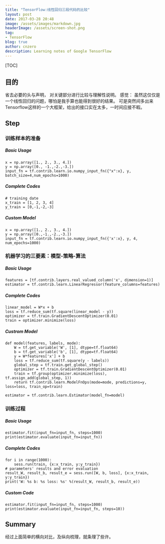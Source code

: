 ```yaml
---
title: "TensorFlow:线性回归三段代码的比较"
layout: post
date: 2017-03-28 20:48
image: /assets/images/markdown.jpg
headerImage: /assets/screen-shot.png
tag:
- TensorFlow
blog: true
author: cnzero
description: Learning notes of Google TensorFlow
---
```

[TOC]


## 目的
省去必要的头与声明， 对关键部分进行比较与理解性说明。
感觉：
虽然这仅仅是一个线性回归的问题，哪怕是我手算也能得到很好的结果。
可是突然间多出来Tensorflow这样的一个大框架，给出的接口实在太多，一时间应接不暇。


## Step


### 训练样本的准备

##### Basic Usage

```
x = np.array([1., 2., 3., 4.])
y = np.array([0., -1.,-2.,-3.])
input_fn = tf.contrib.learn.io.numpy_input_fn({"x":x}, y, batch_size=4,num_epochs=1000)
```

##### Complete Codes

```
# training date
x_train = [1, 2, 3, 4]
y_train = [0,-1,-2,-3]
```

##### Custom Model


```
x = np.array([1., 2., 3., 4.])
y = np.array([0.,-1.,-2.,-3.])
input_fn = tf.contrib.learn.io.numpy_input_fn({'x':x}, y, 4, num_epochs=1000)
```



### 机器学习的三要素：模型-策略-算法

##### Basic Usage

```
features = [tf.contrib.layers.real_valued_column('x', dimension=1)]
estimator = tf.contrib.learn.LinearRegressor(feature_columns=features)
```

##### Complete Codes

```
linear_model = W*x + b
loss = tf.reduce_sum(tf.square(linear_model - y)) 
optimizer = tf.train.GradientDescentOptimizer(0.01)
train = optimizer.minimize(loss)
```

##### Custrom Model

```
def model(features, labels, mode):
    W = tf.get_variable('W', [1], dtype=tf.float64)
    b = tf.get_variable('b', [1], dtype=tf.float64)
    y = W*features['x'] + b
    loss = tf.reduce_sum(tf.square(y - labels))
    global_step = tf.train.get_global_step()
    optimizer = tf.train.GradientDescentOptimizer(0.01)
    train = tf.group(optimizer.minimize(loss), tf.assign_add(global_step, 1))
    return tf.contrib.learn.ModelFnOps(mode=mode, predictions=y, loss=loss, train_op=train)

estimator = tf.contrib.learn.Estimator(model_fn=model)
```

### 训练过程
##### Basic Usage

```
estimator.fit(input_fn=input_fn, steps=1000)
print(estimator.evaluate(input_fn=input_fn))
```

##### Complete Codes

```
for i in range(1000):
    sess.run(train, {x:x_train, y:y_train})
# parameters' results and error evaluation
result_W, result_b, result_e = sess.run([W, b, loss], {x:x_train, y:y_train})
print('W: %s b: %s loss: %s' %(result_W, result_b, result_e))
```

##### Custom Code

```
estimator.fit(input_fn=input_fn, steps=1000)
print(estimator.evaluate(input_fn=input_fn, steps=10))
```

## Summary
经过上面简单的横向对比，及纵向梳理，就条理了些许。
